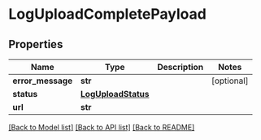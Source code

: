 # LogUploadCompletePayload

## Properties
Name | Type | Description | Notes
------------ | ------------- | ------------- | -------------
**error_message** | **str** |  | [optional] 
**status** | [**LogUploadStatus**](LogUploadStatus.md) |  | 
**url** | **str** |  | 

[[Back to Model list]](../README.md#documentation-for-models) [[Back to API list]](../README.md#documentation-for-api-endpoints) [[Back to README]](../README.md)

